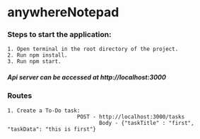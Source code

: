 # anywhereNotepad

### Steps to start the application:
    1. Open terminal in the root directory of the project.
    2. Run npm install.
    3. Run npm start.
##### Api server can be accessed at http://localhost:3000 

### Routes
    1. Create a To-Do task: 
                          POST - http://localhost:3000/tasks
                                 Body - {"taskTitle" : "first", "taskData": "this is first"}
 
